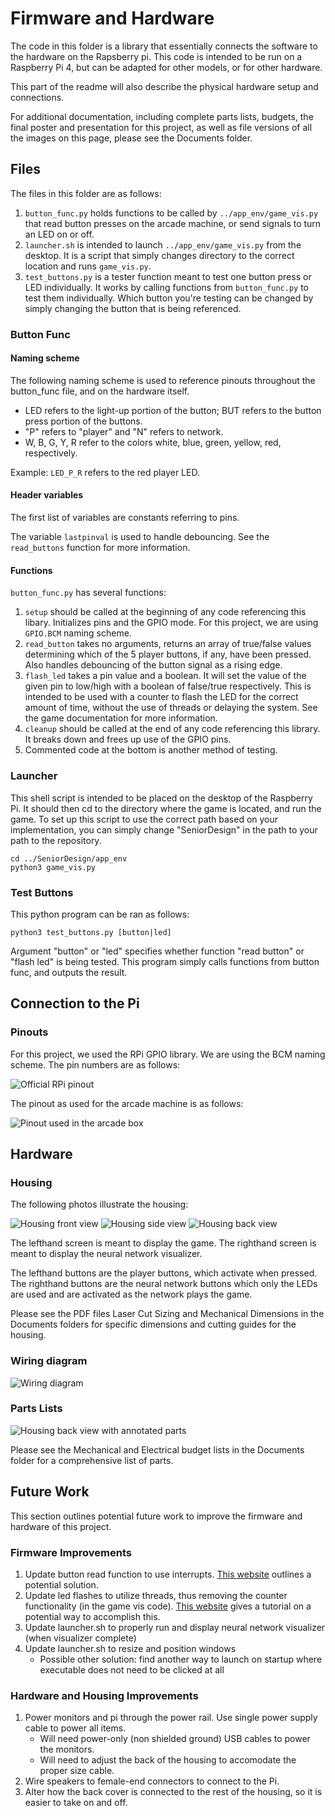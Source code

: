 # Firmware and Hardware

The code in this folder is a library that essentially connects the software to the hardware on the Rapsberry pi. This code is intended to be run on a Raspberry Pi 4, but can be adapted for other models, or for other hardware.

This part of the readme will also describe the physical hardware setup and connections.

For additional documentation, including complete parts lists, budgets, the final poster and presentation for this project, as well as file versions of all the images on this page, please see the Documents folder.


## Files

The files in this folder are as follows:

 1. `button_func.py` holds functions to be called by `../app_env/game_vis.py` that read button presses on the arcade machine, or send signals to turn an LED on or off.
 2. `launcher.sh` is intended to launch `../app_env/game_vis.py` from the desktop. It is a script that simply changes directory to the correct location and runs `game_vis.py`.
 3. `test_buttons.py` is a tester function meant to test one button press or LED individually. It works by calling functions from `button_func.py` to test them individually. Which button you're testing can be changed by simply changing the button that is being referenced.

### Button Func
#### Naming scheme
The following naming scheme is used to reference pinouts throughout the button_func file, and on the hardware itself.

 - LED refers to the light-up portion of the button; BUT refers to the
   button press portion of the buttons.
  - "P" refers to "player" and "N" refers to network.
  - W, B, G, Y, R refer to the colors white, blue, green, yellow, red, respectively.

Example: `LED_P_R` refers to the red player LED.

#### Header variables
The first list of variables are constants referring to pins. 

The variable `lastpinval` is used to handle debouncing. See the `read_buttons` function for more information.

#### Functions

`button_func.py` has several functions:
1. `setup` should be called at the beginning of any code referencing this libary. Initializes pins and the GPIO mode. For this project, we are using `GPIO.BCM` naming scheme.
2. `read_button` takes no arguments, returns an array of true/false values determining which of the 5 player buttons, if any, have been pressed. Also handles debouncing of the button signal as a rising edge.
3. `flash_led` takes a pin value and a boolean. It will set the value of the given pin to low/high with a boolean of false/true respectively. This is intended to be used with a counter to flash the LED for the correct amount of time, without the use of threads or delaying the system. See the game documentation for more information.
4. `cleanup` should be called at the end of any code referencing this library. It breaks down and frees up use of the GPIO pins.
5. Commented code at the bottom is another method of testing. 

### Launcher
This shell script is intended to be placed on the desktop of the Raspberry Pi. It should then cd to the directory where the game is located, and run the game. To set up this script to use the correct path based on your implementation, you can simply change "SeniorDesign" in the path to your path to the repository.
```
cd ../SeniorDesign/app_env
python3 game_vis.py
```
### Test Buttons
This python program can be ran as follows:
```
python3 test_buttons.py [button|led]
```
Argument "button" or "led" specifies whether function "read button" or "flash led" is being tested. This program simply calls functions from button func, and outputs the result.

## Connection to the Pi
### Pinouts
For this project, we used the RPi GPIO library. We are using the BCM naming scheme. The pin numbers are as follows:

![Official RPi pinout](documents/pi4.png)

The pinout as used for the arcade machine is as follows:

![Pinout used in the arcade box](documents/pinout.png)

## Hardware

### Housing

The following photos illustrate the housing:

![Housing front view](documents/front.jpg)
![Housing side view](documents/side.jpg)
![Housing back view](documents/back.jpg)

The lefthand screen is meant to display the game. The righthand screen is meant to display the neural network visualizer.

The lefthand buttons are the player buttons, which activate when pressed. The righthand buttons are the neural network buttons which only the LEDs are used and are activated as the network plays the game.

Please see the PDF files Laser Cut Sizing and Mechanical Dimensions in the Documents folders for specific dimensions and cutting guides for the housing.

### Wiring diagram


![Wiring diagram](documents/Wiring-Diagram.png)

### Parts Lists

![Housing back view with annotated parts](documents/Parts-Annotated.png)

Please see the Mechanical and Electrical budget lists in the Documents folder for a comprehensive list of parts.

## Future Work

This section outlines potential future work to improve the firmware and hardware of this project.

### Firmware Improvements
 
1. Update button read function to use interrupts. [This website](https://raspberrypi.stackexchange.com/questions/76667/debouncing-buttons-with-rpi-gpio-too-many-events-detected) outlines a potential solution.
2. Update led flashes to utilize threads, thus removing the counter functionality (in the game vis code). [This website](https://www.geeksforgeeks.org/creating-child-process-using-fork-python/) gives a tutorial on a potential way to accomplish this.
3. Update launcher.sh to properly run and display neural network visualizer (when visualizer complete)
4. Update launcher.sh to resize and position windows
	- Possible other solution: find another way to launch on startup where executable does
	not need to be clicked at all

### Hardware and Housing Improvements

1. Power monitors and pi through the power rail. Use single power supply cable to power all items. 
	- Will need power-only (non shielded ground) USB cables to power the monitors.
	- Will need to adjust the back of the housing to accomodate the proper size cable.
2. Wire speakers to female-end connectors to connect to the Pi.
3. Alter how the back cover is connected to the rest of the housing, so it is easier to take on and off.
